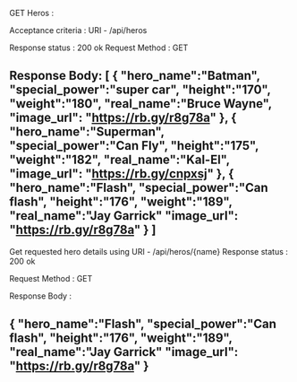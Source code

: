 
GET Heros :

Acceptance criteria : URI - /api/heros

Response status : 200 ok
Request Method : GET

Response Body:
[
    {
    "hero_name":"Batman",
    "special_power":"super car",
    "height":"170",
    "weight":"180",
    "real_name":"Bruce Wayne",
    "image_url": "https://rb.gy/r8g78a"
    },
    {
    "hero_name":"Superman",
    "special_power":"Can Fly",
    "height":"175",
    "weight":"182",
    "real_name":"Kal-El",
    "image_url": "https://rb.gy/cnpxsj"
    },
    {
    "hero_name":"Flash",
    "special_power":"Can flash",
    "height":"176",
    "weight":"189",
    "real_name":"Jay Garrick"
    "image_url": "https://rb.gy/r8g78a"
    }
]
----------------------------------------------------------------------------
Get requested hero details using URI - /api/heros/{name}
Response status : 200 ok

Request Method : GET 

Response Body : 

{
"hero_name":"Flash",
"special_power":"Can flash",
"height":"176",
"weight":"189",
"real_name":"Jay Garrick"
"image_url": "https://rb.gy/r8g78a"
}
----------------------------------------------------------------------------